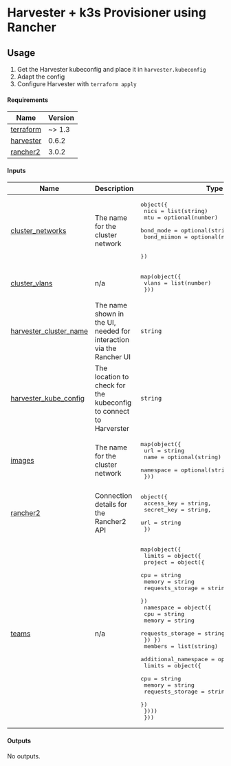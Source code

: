 # Harvester + k3s Provisioner using Rancher

<!-- BEGIN_TF_DOCS -->

## Usage

1. Get the Harvester kubeconfig and place it in `harvester.kubeconfig`
1. Adapt the config
1. Configure Harvester with `terraform apply`


#### Requirements

| Name | Version |
|------|---------|
| <a name="requirement_terraform"></a> [terraform](#requirement_terraform) | ~> 1.3 |
| <a name="requirement_harvester"></a> [harvester](#requirement_harvester) | 0.6.2 |
| <a name="requirement_rancher2"></a> [rancher2](#requirement_rancher2) | 3.0.2 |

#### Inputs

| Name | Description | Type |
|------|-------------|------|
| <a name="input_cluster_networks"></a> [cluster_networks](#input_cluster_networks) | The name for the cluster network | <pre>object({<br>    nics        = list(string)<br>    mtu         = optional(number)<br>    bond_mode   = optional(string)<br>    bond_miimon = optional(number)<br><br>  })</pre> |
| <a name="input_cluster_vlans"></a> [cluster_vlans](#input_cluster_vlans) | n/a | <pre>map(object({<br>    vlans = list(number)<br>  }))</pre> |
| <a name="input_harvester_cluster_name"></a> [harvester_cluster_name](#input_harvester_cluster_name) | The name shown in the UI, needed for interaction via the Rancher UI | `string` |
| <a name="input_harvester_kube_config"></a> [harvester_kube_config](#input_harvester_kube_config) | The location to check for the kubeconfig to connect to Harverster | `string` |
| <a name="input_images"></a> [images](#input_images) | The name for the cluster network | <pre>map(object({<br>    url       = string<br>    name      = optional(string)<br>    namespace = optional(string)<br>  }))</pre> |
| <a name="input_rancher2"></a> [rancher2](#input_rancher2) | Connection details for the Rancher2 API | <pre>object({<br>    access_key = string,<br>    secret_key = string,<br>    url        = string<br>  })</pre> |
| <a name="input_teams"></a> [teams](#input_teams) | n/a | <pre>map(object({<br>    limits = object({<br>      project = object({<br>        cpu              = string<br>        memory           = string<br>        requests_storage = string<br>      })<br>      namespace = object({<br>        cpu              = string<br>        memory           = string<br>        requests_storage = string<br>    }) })<br>    members = list(string)<br>    additional_namespace = optional(map(object({<br>      limits = object({<br>        cpu              = string<br>        memory           = string<br>        requests_storage = string<br>      })<br>    })))<br>  }))</pre> |

#### Outputs

No outputs.
<!-- END_TF_DOCS -->
